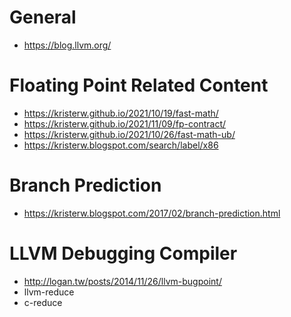 # General
* https://blog.llvm.org/

# Floating Point Related Content
* https://kristerw.github.io/2021/10/19/fast-math/
* https://kristerw.github.io/2021/11/09/fp-contract/
* https://kristerw.github.io/2021/10/26/fast-math-ub/
* https://kristerw.blogspot.com/search/label/x86

# Branch Prediction
* https://kristerw.blogspot.com/2017/02/branch-prediction.html

# LLVM Debugging Compiler
* http://logan.tw/posts/2014/11/26/llvm-bugpoint/
* llvm-reduce
* c-reduce
  
